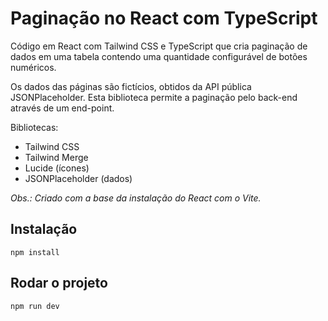 # Paginação no React com TypeScript

Código em React com Tailwind CSS e TypeScript que cria paginação de dados em uma tabela contendo uma quantidade configurável de botões numéricos.

Os dados das páginas são fictícios, obtidos da API pública JSONPlaceholder. Esta biblioteca permite a paginação pelo back-end através de um end-point.

Bibliotecas:

-  Tailwind CSS
-  Tailwind Merge
-  Lucide (ícones)
-  JSONPlaceholder (dados)

_Obs.: Criado com a base da instalação do React com o Vite._

## Instalação

```
npm install
```

## Rodar o projeto

```
npm run dev
```
